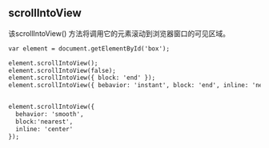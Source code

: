 ## scrollIntoView


该scrollIntoView() 方法将调用它的元素滚动到浏览器窗口的可见区域。

```html
var element = document.getElementById('box');

element.scrollIntoView();
element.scrollIntoView(false);
element.scrollIntoView({ block: 'end' });
element.scrollIntoView({ bebavior: 'instant', block: 'end', inline: 'nearest' });


element.scrollIntoView({
  behavior: 'smooth',
  block:'nearest',
  inline: 'center'
});
```
